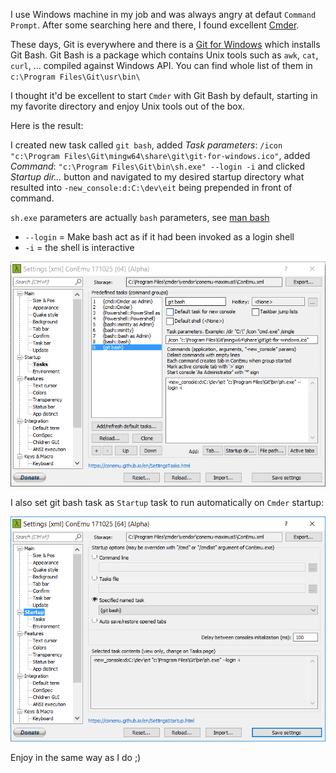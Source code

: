 I use Windows machine in my job and was always angry at defaut `Command Prompt`. After some searching here and there, I found excellent [Cmder](http://cmder.net/). 

These days, Git is everywhere and there is a [Git for Windows](https://git-scm.com/download/win) which installs Git Bash.
Git Bash is a package which contains Unix tools such as `awk`, `cat`, `curl`, ... compiled against Windows API. You can find whole list of them in `c:\Program Files\Git\usr\bin\`

I thought it'd be excellent to start `Cmder` with Git Bash by default, starting in my favorite directory and enjoy Unix tools out of the box. 

Here is the result:

I created new task called `git bash`, added _Task parameters_: `/icon "c:\Program Files\Git\mingw64\share\git\git-for-windows.ico"`, added _Command_: `"c:\Program Files\Git\bin\sh.exe" --login -i` and clicked _Startup dir..._ button and navigated to my desired startup directory what resulted into `-new_console:d:C:\dev\eit` being prepended in front of command.

`sh.exe` parameters are actually `bash` parameters, see [man bash](https://linux.die.net/man/1/bash)
* `--login` = Make bash act as if it had been invoked as a login shell
* `-i` = the shell is interactive

![Git Bash task in Cmder](cmder-task-snip.PNG)

I also set git bash task as `Startup` task to run automatically on `Cmder` startup:

![Startup task in Cmder](cmder-startup-snip.PNG)

Enjoy in the same way as I do ;)
